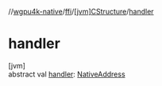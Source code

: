 //[wgpu4k-native](../../../index.md)/[ffi](../index.md)/[[jvm]CStructure](index.md)/[handler](handler.md)

# handler

[jvm]\
abstract val [handler](handler.md): [NativeAddress](../-native-address/index.md)